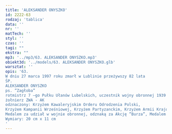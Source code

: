 ```yaml
---
title: 'ALEKSANDER ONYSZKO'
id: 2222-63
rodzaj: 'tablica'
data: ''
nr: ''
matTech: ''
styl: ''
czas: ''
tagi: ""
ekstra: ""
mp3: '../mp3/63. ALEKSANDER ONYSZKO.mp3'
obiekt3d: '../models/63. ALEKSANDER ONYSZKO.glb'
warsztat: ''
opis: '63. 
W dniu 27 marca 1997 roku zmarł w Lublinie przeżywszy 82 lata
ŚP.
ALEKSANDER ONYSZKO
ps. ”Zagłoba”
rotmistrz 7 –go Pułku Ułanów Lubelskich, uczestnik wojny obronnej 1939 roku.
żołnierz ZWA - AK
odznaczony: Krzyżem Kawaleryjskim Orderu Odrodzenia Polski,
Krzyżem Kampanii Wrześniowej, Krzyżem Partyzanckim, Krzyżem Armii Krajowej
Medalem za udział w wojnie obronnej, odznaką za Akcję ”Burza”, Medalem Wojska
Wymiary: 20 cm x 11 cm
'
---
```


